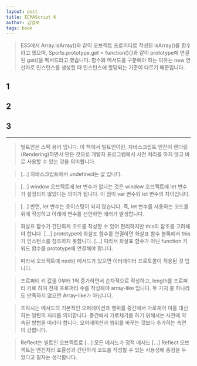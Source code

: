 ```yaml
---
layout: post
title: ECMAScript 6
author: 김영보
tags: book
---
```


> ES5에서 Array.isArray()와 같이 오브젝트 프로퍼티로 작성된 isArray()를 함수라고 했으며, Sports.prototype.get = function(){}과 같이 prototype에 연결된 get()을 메서드라고 했습니다. 함수와 메서드를 구분해야 하는 이유는 new 연산자로 인스턴스를 생성할 때 인스턴스에 할당되는 기준이 다르기 때문입니다.

## 1

## 2

## 3


----

> 빌트인은 스펙 용어 입니다. 이 책에서 빌트인이란, 자바스크립트 엔진이 렌더링(Rendering)하면서 만든 것으로 개발자 프로그램에서 사전 처리를 하지 않고 바로 사용할 수 있는 것을 의미합니다.

> [...] 자바스크립트에서 undefined는 값 입니다.

> [...] window 오브젝트에 let 변수가 없다는 것은 window 오브젝트에 let 변수가 설정되지 않았다는 의미가 됩니다. 이 점이 var 변수와 let 변수의 차이입니다.

> [...] 반면, let 변수는 호이스팅이 되지 않습니다. 즉, let 변수를 사용하는 코드를 위에 작성하고 아래에 변수를 선언하면 에러가 발생합니다.

> 화살표 함수가 간단하게 코드를 작성할 수 있어 편리하지만 this의 참조를 고려해야 합니다. [...] prototype에 화살표 함수를 연결하면 화살표 함수 블록에서 this가 인스턴스를 참조하지 못합니다. [...] 따라서 화살표 함수가 아닌 function 키워드 함수를 prototype에 연결해야 합니다.

> 따라서 오브젝트에 next() 메서드가 있으면 이터레이터 프로토콜이 적용된 것 입니다.

> 프로퍼티 키 값을 0부터 1씩 증가하면서 순차적으로 작성하고, length를 프로퍼티 키로 하여 전체 프로퍼티 수를 작성해야 array-like 입니다. 두 가지 중 하나라도 만족하지 않으면 Array-like가 아닙니다.

> 프락시는 메서드의 기본적인 오퍼레이션과 행위를 중간에서 가로채어 이를 대신하는 일련의 처리를 의미합니다. 중간에서 가로채기를 하기 위해서는 사전에 약속된 방법을 따라야 합니다. 오퍼레이션과 행위를 바꾸는 것보다 추가하는 측면이 강합니다.

> Reflect는 빌트인 오브젝트로 [...] 모든 메서드가 정적 메서드 [...] Reflect 오브젝트는 엔진처리 효율성과 간단하게 코드를 작성할 수 있는 사용성에 중점을 두었다고 필자는 생각합니다.



